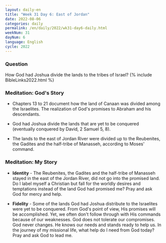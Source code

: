 ```yaml
---
layout: daily-en
title: "Week 31 Day 6: East of Jordan"
date: 2022-08-06
categories: daily
permalink: /en/daily/2022/wk31-day6-daily.html
weekNum: 31
dayNum: 6
language: English
cycle: 2022
---
```

### Question     
How God had Joshua divide the lands to the tribes of Israel?
{% include BibleLinks2022.html %} 

### Meditation: God's Story   
+ Chapters 13 to 21 document how the land of Canaan was divided among the Israelites. The realization of God's promises to Abraham and his descendants. 

+ God had Joshua divide the lands that are yet to be conquered (eventually conquered by David, 2 Samuel 5, 8). 

+ The lands to the east of Jordan River were divided up to the Reubenites, the Gadites and the half-tribe of Manasseh, according to Moses' command. 

### Meditation: My Story   
+ **Identity** - The Reubenites, the Gadites and the half-tribe of Manasseh stayed in the east of the Jordan River, did not go into the promised land. Do I label myself a Christian but fall for the worldly desires and temptations instead of the land God had promised me? Pray and ask God for mercy and help. 

+ **Fidelity** - Some of the lands God had Joshua distribute to the Israelites were yet to be conquered. From God's point of view, His promises will be accomplished. Yet, we often don't follow through with His commands because of our weaknesses. God does not tolerate our compromises. God never changes. He knows our needs and stands ready to help us. In the journey of my missional life, what help do I need from God today? Pray and ask God to lead me. 
